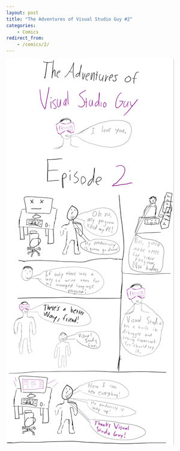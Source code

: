 ```yaml
---
layout: post
title: "The Adventures of Visual Studio Guy #2"
categories:
    - Comics
redirect_from:
    - /comics/2/
---
```


![Visual Studio Guy](/comic_imgs/visual_studio_guy_2.png "I'm offended by this relatable content.")